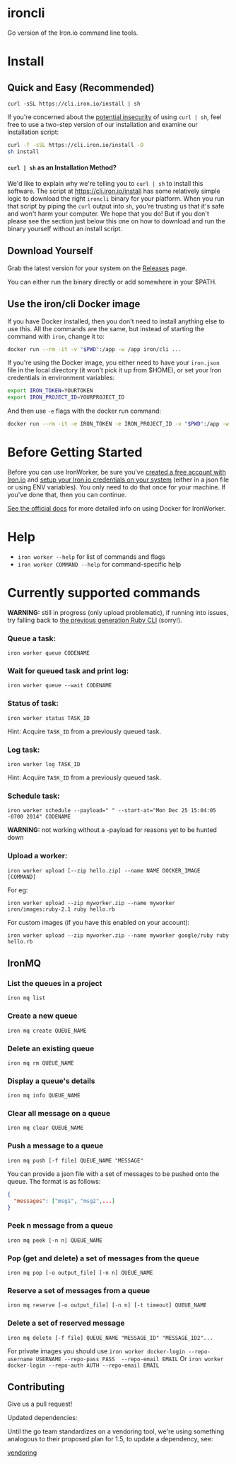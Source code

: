 ironcli
=======

Go version of the Iron.io command line tools.

# Install

## Quick and Easy (Recommended)

`curl -sSL https://cli.iron.io/install | sh`

If you're concerned about the [potential insecurity](http://curlpipesh.tumblr.com/)
of using `curl | sh`, feel free to use a two-step version of our installation and examine our
installation script:

```bash
curl -f -sSL https://cli.iron.io/install -O
sh install
```

#### `curl | sh` as an Installation Method?

We'd like to explain why we're telling you to `curl | sh` to install this software.
The script at https://cli.iron.io/install has some relatively simple logic to download the
right `ironcli` binary for your platform. When you run that script by piping the `curl` output
into `sh`, you're trusting us that it's safe and won't harm your computer. We hope that you do!
But if you don't please see the section just below this one on how to download and run the binary
yourself without an install script.

## Download Yourself

Grab the latest version for your system on the [Releases](https://github.com/iron-io/ironcli/releases) page.

You can either run the binary directly or add somewhere in your $PATH.

## Use the iron/cli Docker image

If you have Docker installed, then you don't need to install anything else to use this.
All the commands are the same, but instead of starting the command with `iron`, change it to:

```sh
docker run --rm -it -v "$PWD":/app -w /app iron/cli ...
```

If you're using the Docker image, you either need to have your `iron.json` file in the local directory (it won't pick it up from $HOME),
or set your Iron credentials in environment variables:

```sh
export IRON_TOKEN=YOURTOKEN
export IRON_PROJECT_ID=YOURPROJECT_ID
```

And then use `-e` flags with the docker run command:

```sh
docker run --rm -it -e IRON_TOKEN -e IRON_PROJECT_ID -v "$PWD":/app -w /app iron/cli ...
```

# Before Getting Started

Before you can use IronWorker, be sure you've [created a free account with
Iron.io](http://www.iron.io)
and [setup your Iron.io credentials on your
system](http://dev.iron.io/worker/reference/configuration/) (either in a json
file or using ENV variables). You only need to do that once for your machine. If
you've done that, then you can continue.

[See the official docs](http://dev.iron.io/worker/cli/) for more detailed info on using Docker for IronWorker.

# Help

- `iron worker --help` for list of commands and flags
- `iron worker COMMAND --help` for command-specific help

# Currently supported commands

__WARNING:__ still in progress (only upload problematic), if running into
issues, try falling back to [the previous generation Ruby
CLI](https://github.com/iron-io/iron_worker_ruby_ng) (sorry!).

### Queue a task:

`iron worker queue CODENAME`

### Wait for queued task and print log:

`iron worker queue --wait CODENAME`

### Status of task:

`iron worker status TASK_ID`

Hint: Acquire `TASK_ID` from a previously queued task.

### Log task:

`iron worker log TASK_ID`

Hint: Acquire `TASK_ID` from a previously queued task.

### Schedule task:

`iron worker schedule --payload=" " --start-at="Mon Dec 25 15:04:05 -0700 2014" CODENAME`

__WARNING:__ not working without a -payload for reasons yet to be hunted down

### Upload a worker:

`iron worker upload [--zip hello.zip] --name NAME DOCKER_IMAGE [COMMAND]`

For eg:

`iron worker upload --zip myworker.zip --name myworker iron/images:ruby-2.1 ruby hello.rb`

For custom images (if you have this enabled on your account):

`iron worker upload --zip myworker.zip --name myworker google/ruby ruby hello.rb`
## IronMQ

### List the queues in a project

`iron mq list`

### Create a new queue
`iron mq create QUEUE_NAME`

### Delete an existing queue
`iron mq rm QUEUE_NAME`

### Display a queue's details

`iron mq info QUEUE_NAME`

### Clear all message on a queue

`iron mq clear QUEUE_NAME`

### Push a message to a queue

`iron mq push [-f file] QUEUE_NAME "MESSAGE"`

You can provide a json file with a set of messages to be pushed onto the queue. The format is as follows:
```json
{
  "messages": ["msg1", "msg2",...]
}
```
### Peek n message from a queue
`iron mq peek [-n n] QUEUE_NAME`

### Pop (get and delete) a set of messages from the queue
`iron mq pop [-o output_file] [-n n] QUEUE_NAME`

### Reserve a set of messages from a queue
`iron mq reserve [-o output_file] [-n n] [-t timeout] QUEUE_NAME`

### Delete a set of reserved message
`iron mq delete [-f file] QUEUE_NAME "MESSAGE_ID" "MESSAGE_ID2"...`

For private images you should use
`iron worker docker-login --repo-username USERNAME --repo-pass PASS  --repo-email EMAIL`
Or
`iron worker docker-login --repo-auth AUTH --repo-email EMAIL`

## Contributing

Give us a pull request!

Updated dependencies:

Until the go team standardizes on a vendoring tool, we're using something
analogous to their proposed plan for 1.5, to update a dependency, see:

[vendoring](vendored/README.md)
